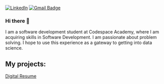 [![Linkedln](https://img.shields.io/badge/LinkedIn-0077B5?style=flat-square&logo=linkedin&logoColor=white)](https://www.linkedin.com/tshidiso-moorosi-420582177/)
[![Gmail Badge](https://img.shields.io/badge/-Gmail-c14438?style=flat-square&logo=Gmail&logoColor=white&link=mailto:mixdeers@gmail.com)](mailto:tshidisomoorosi@gmail.com)

### Hi there 👋

I am a software development student at Codespace Academy, where I am acquiring skills in Software Development.
I am passionate about problem solving. I hope to use this experience as a gateway to getting into data science.

## My projects:

[Digital Resume](https://github.com/tshidiso-codespace/my-digital-resume)


<!--
**tshidiso-codespace/tshidiso-codespace** is a ✨ _special_ ✨ repository because its `README.md` (this file) appears on your GitHub profile.

Here are some ideas to get you started:

- 🔭 I’m currently working on ...
- 🌱 I’m currently learning ...
- 👯 I’m looking to collaborate on ...
- 🤔 I’m looking for help with ...
- 💬 Ask me about ...
- 📫 How to reach me: ...
- 😄 Pronouns: ...
- ⚡ Fun fact: ...
-->
